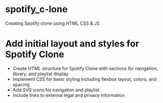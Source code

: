# spotify_c-lone
Creating Spotify clone using HTML CSS &amp; JS



# Add initial layout and styles for Spotify Clone

- Create HTML structure for Spotify Clone with sections for navigation, library, and playlist display
- Implement CSS for basic styling including flexbox layout, colors, and spacing
- Add SVG icons for navigation and playlist
- Include links to external legal and privacy information

